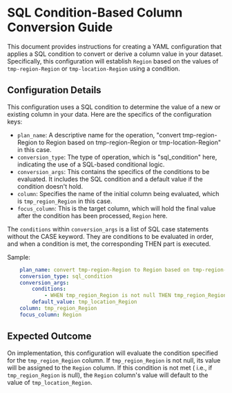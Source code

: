 # SQL Condition-Based Column Conversion Guide

This document provides instructions for creating a YAML configuration that applies a SQL condition to convert or derive
a column value in your dataset. Specifically, this configuration will establish `Region` based on the values
of `tmp-region-Region` or `tmp-location-Region` using a condition.

## Configuration Details

This configuration uses a SQL condition to determine the value of a new or existing column in your data. Here are the
specifics of the configuration keys:

- `plan_name`: A descriptive name for the operation, "convert tmp-region-Region to Region based on tmp-region-Region or
  tmp-location-Region" in this case.
- `conversion_type`: The type of operation, which is "sql_condition" here, indicating the use of a SQL-based conditional
  logic.
- `conversion_args`: This contains the specifics of the conditions to be evaluated. It includes the SQL condition and a
  default value if the condition doesn't hold.
- `column`: Specifies the name of the initial column being evaluated, which is `tmp_region_Region` in this case.
- `focus_column`: This is the target column, which will hold the final value after the condition has been
  processed, `Region` here.

The `conditions` within `conversion_args` is a list of SQL case statements without the CASE keyword. They are conditions
to be evaluated in order, and when a condition is met, the corresponding THEN part is executed.

Sample:

```yaml
    plan_name: convert tmp-region-Region to Region based on tmp-region-Region or tmp-location-Region
    conversion_type: sql_condition
    conversion_args:
        conditions:
            - WHEN tmp_region_Region is not null THEN tmp_region_Region
        default_value: tmp_location_Region
    column: tmp_region_Region
    focus_column: Region
   ```

## Expected Outcome

On implementation, this configuration will evaluate the condition specified for the `tmp_region_Region` column.
If `tmp_region_Region` is not null, its value will be assigned to the `Region` column. If this condition is not met (
i.e., if `tmp_region_Region` is null), the `Region` column's value will default to the value of `tmp_location_Region`.
